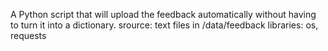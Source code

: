 A Python script that will upload the feedback automatically without having to turn it into a dictionary.
srource: text files in /data/feedback
libraries: os, requests

